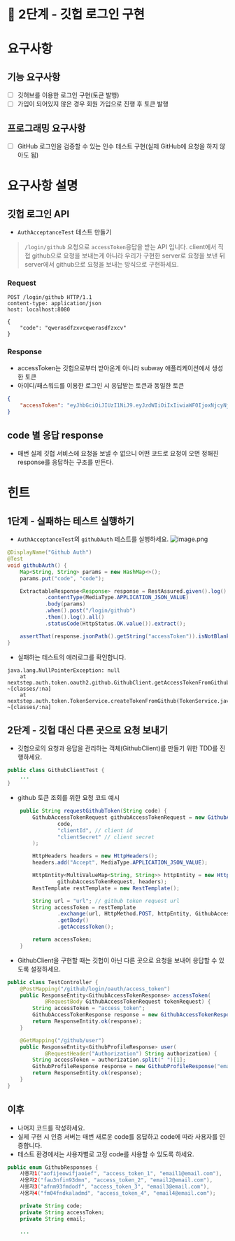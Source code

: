 # 🚀 2단계 - 깃헙 로그인 구현

# 요구사항

## 기능 요구사항

- [ ] 깃허브를 이용한 로그인 구현(토큰 발행)
- [ ] 가입이 되어있지 않은 경우 회원 가입으로 진행 후 토큰 발행

## 프로그래밍 요구사항

- [ ] GitHub 로그인을 검증할 수 있는 인수 테스트 구현(실제 GitHub에 요청을 하지 않아도 됨)

# 요구사항 설명

## 깃헙 로그인 API

- `AuthAcceptanceTest` 테스트 만들기

> `/login/github` 요청으로 `accessToken`응답을 받는 API 입니다. client에서 직접 github으로 요청을 보내는게 아니라 우리가 구현한 server로 요청을 보낸 뒤 server에서 github으로 요청을 보내는 방식으로 구현하세요.

### Request

```http
POST /login/github HTTP/1.1
content-type: application/json
host: localhost:8080

{
    "code": "qwerasdfzxvcqwerasdfzxcv"
}
```

### Response

- accessToken는 깃헙으로부터 받아온게 아니라 subway 애플리케이션에서 생성한 토큰
- 아이디/패스워드를 이용한 로그인 시 응답받는 토큰과 동일한 토큰

```json
{
    "accessToken": "eyJhbGciOiJIUzI1NiJ9.eyJzdWIiOiIxIiwiaWF0IjoxNjcyNjUyMzAwLCJleHAiOjE2NzI2NTU5MDAsInJvbGVzIjpbIlJPTEVfQURNSU4iLCJST0xFX0FETUlOIl19.uaUXk5GkqB6QE_qlZisk3RZ3fL74zDADqbJl6LoLkSc"
}
```

## code 별 응답 response

- 매번 실제 깃헙 서비스에 요청을 보낼 수 없으니 어떤 코드로 요청이 오면 정해진 response를 응답하는 구조를 만든다.

# 힌트

## 1단계 - 실패하는 테스트 실행하기

- `AuthAcceptanceTest`의 `githubAuth` 테스트를 실행하세요.
  ![image.png](https://nextstep-storage.s3.ap-northeast-2.amazonaws.com/0e6ebb9d56f74e788c8645eda9364e42)

```java
@DisplayName("Github Auth")
@Test
void githubAuth() {
    Map<String, String> params = new HashMap<>();
    params.put("code", "code");

    ExtractableResponse<Response> response = RestAssured.given().log().all()
            .contentType(MediaType.APPLICATION_JSON_VALUE)
            .body(params)
            .when().post("/login/github")
            .then().log().all()
            .statusCode(HttpStatus.OK.value()).extract();

    assertThat(response.jsonPath().getString("accessToken")).isNotBlank();
}
```

- 실패하는 테스트의 에러로그를 확인합니다.

```plaintext
java.lang.NullPointerException: null
	at nextstep.auth.token.oauth2.github.GithubClient.getAccessTokenFromGithub(GithubClient.java:42) ~[classes/:na]
	at nextstep.auth.token.TokenService.createTokenFromGithub(TokenService.java:43) ~[classes/:na]
```

## 2단계 - 깃헙 대신 다른 곳으로 요청 보내기

- 깃헙으로의 요청과 응답을 관리하는 객체(GithubClient)를 만들기 위한 TDD를 진행하세요.

```java
public class GithubClientTest {
    ...
}
```

- github 토큰 조회를 위한 요청 코드 예시

```java
    public String requestGithubToken(String code) {
        GithubAccessTokenRequest githubAccessTokenRequest = new GithubAccessTokenRequest(
                code,
                "clientId", // client id
                "clientSecret" // client secret
        );

        HttpHeaders headers = new HttpHeaders();
        headers.add("Accept", MediaType.APPLICATION_JSON_VALUE);

        HttpEntity<MultiValueMap<String, String>> httpEntity = new HttpEntity(
                githubAccessTokenRequest, headers);
        RestTemplate restTemplate = new RestTemplate();

        String url = "url"; // github token request url
        String accessToken = restTemplate
                .exchange(url, HttpMethod.POST, httpEntity, GithubAccessTokenResponse.class)
                .getBody()
                .getAccessToken();

        return accessToken;
    }
```

- GithubClient을 구현할 때는 깃헙이 아닌 다른 곳으로 요청을 보내어 응답할 수 있도록 설정하세요.

```java
public class TestController {
    @PostMapping("/github/login/oauth/access_token")
    public ResponseEntity<GithubAccessTokenResponse> accessToken(
            @RequestBody GithubAccessTokenRequest tokenRequest) {
        String accessToken = "access_token";
        GithubAccessTokenResponse response = new GithubAccessTokenResponse(accessToken, "", "", "");
        return ResponseEntity.ok(response);
    }

    @GetMapping("/github/user")
    public ResponseEntity<GithubProfileResponse> user(
            @RequestHeader("Authorization") String authorization) {
        String accessToken = authorization.split(" ")[1];
        GithubProfileResponse response = new GithubProfileResponse("email@email.com", 20);
        return ResponseEntity.ok(response);
    }
}
```

## 이후

- 나머지 코드를 작성하세요.
- 실제 구현 시 인증 서버는 매번 새로운 code를 응답하고 code에 따라 사용자를 인증합니다.
- 테스트 환경에서는 사용자별로 고정 code를 사용할 수 있도록 하세요.

```java
public enum GithubResponses {
    사용자1("aofijeowifjaoief", "access_token_1", "email1@email.com"),
    사용자2("fau3nfin93dmn", "access_token_2", "email2@email.com"),
    사용자3("afnm93fmdodf", "access_token_3", "email3@email.com"),
    사용자4("fm04fndkaladmd", "access_token_4", "email4@email.com");

    private String code;
    private String accessToken;
    private String email;

    ...
```
